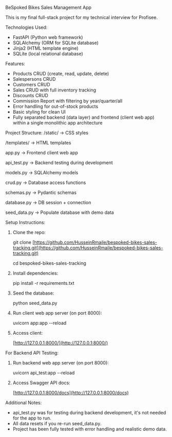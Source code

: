 BeSpoked Bikes Sales Management App

This is my final full-stack project for my technical interview for Profisee.

Technologies Used:

* FastAPI (Python web framework)
* SQLAlchemy (ORM for SQLite database)
* Jinja2 (HTML template engine)
* SQLite (local relational database)

Features:

* Products CRUD (create, read, update, delete)
* Salespersons CRUD
* Customers CRUD
* Sales CRUD with full inventory tracking
* Discounts CRUD
* Commission Report with filtering by year/quarter/all
* Error handling for out-of-stock products
* Basic styling for clean UI
* Fully separated backend (data layer) and frontend (client web app) within a single monolithic app architecture

Project Structure:
/static/             →       CSS styles

/templates/          →       HTML templates

app.py               →       Frontend client web app

api_test.py          →       Backend testing during development

models.py            →       SQLAlchemy models

crud.py              →       Database access functions

schemas.py           →       Pydantic schemas

database.py          →       DB session + connection

seed_data.py         →       Populate database with demo data

Setup Instructions:

1. Clone the repo:
   
   git clone [https://github.com/HusseinRmaile/bespoked-bikes-sales-tracking.git](https://github.com/HusseinRmaile/bespoked-bikes-sales-tracking.git)

   cd bespoked-bikes-sales-tracking

2. Install dependencies:

   pip install -r requirements.txt

3. Seed the database:

   python seed_data.py

4. Run client web app server (on port 8000):

   uvicorn app:app --reload

5. Access client:

   [http://127.0.0.1:8000/](http://127.0.0.1:8000/)

For Backend API Testing:

1. Run backend web app server (on port 8000):

   uvicorn api_test:app --reload

2. Access Swagger API docs:

   [http://127.0.0.1:8000/docs](http://127.0.0.1:8000/docs)

Additional Notes:

* api_test.py was for testing during backend development, it's not needed for the app to run.
* All data resets if you re-run seed_data.py.
* Project has been fully tested with error handling and realistic demo data.